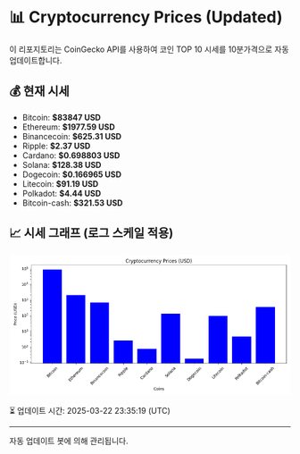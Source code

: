 
# 📊 Cryptocurrency Prices (Updated)

이 리포지토리는 CoinGecko API를 사용하여 코인 TOP 10 시세를 10분가격으로 자동 업데이트합니다.

## 💰 현재 시세
- Bitcoin: **$83847 USD**
- Ethereum: **$1977.59 USD**
- Binancecoin: **$625.31 USD**
- Ripple: **$2.37 USD**
- Cardano: **$0.698803 USD**
- Solana: **$128.38 USD**
- Dogecoin: **$0.166965 USD**
- Litecoin: **$91.19 USD**
- Polkadot: **$4.44 USD**
- Bitcoin-cash: **$321.53 USD**

## 📈 시세 그래프 (로그 스케일 적용)
![Crypto Prices](crypto_prices.png)

⏳ 업데이트 시간: 2025-03-22 23:35:19 (UTC)

---
자동 업데이트 봇에 의해 관리됩니다.

